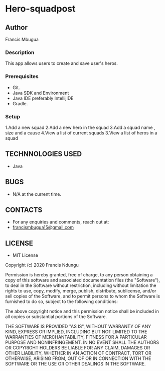 # Hero-squadpost

## Author
Francis Mbugua

### Description
This app allows users to create and save user's heros.

### Prerequisites
* Git.
* Java SDK and Environment
* Java IDE preferably IntellijIDE
* Gradle.


### Setup
1.Add a new squad
2.Add a new hero in the squad
3.Add a squad name , size and a cause
4.View a list of current squads
3.View a list of heros in a squad

## TECHNNOLOGIES USED

* Java

## BUGS

* N/A at the current time.

## CONTACTS

* For any enquiries and comments, reach out at: 
* francismbugua15@gmail.com

## LICENSE

* MIT License

Copyright (c) 2020 Francis Ndungu

Permission is hereby granted, free of charge, to any person obtaining a copy
of this software and associated documentation files (the "Software"), to deal
in the Software without restriction, including without limitation the rights
to use, copy, modify, merge, publish, distribute, sublicense, and/or sell
copies of the Software, and to permit persons to whom the Software is
furnished to do so, subject to the following conditions:

The above copyright notice and this permission notice shall be included in all
copies or substantial portions of the Software.

THE SOFTWARE IS PROVIDED "AS IS", WITHOUT WARRANTY OF ANY KIND, EXPRESS OR
IMPLIED, INCLUDING BUT NOT LIMITED TO THE WARRANTIES OF MERCHANTABILITY,
FITNESS FOR A PARTICULAR PURPOSE AND NONINFRINGEMENT. IN NO EVENT SHALL THE
AUTHORS OR COPYRIGHT HOLDERS BE LIABLE FOR ANY CLAIM, DAMAGES OR OTHER
LIABILITY, WHETHER IN AN ACTION OF CONTRACT, TORT OR OTHERWISE, ARISING FROM,
OUT OF OR IN CONNECTION WITH THE SOFTWARE OR THE USE OR OTHER DEALINGS IN THE
SOFTWARE.